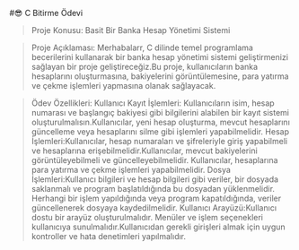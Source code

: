 #😎 C Bitirme Ödevi

> Proje Konusu: Basit Bir Banka Hesap Yönetimi Sistemi

> Proje Açıklaması: Merhabalarr, C dilinde temel programlama becerilerini kullanarak bir banka hesap yönetimi sistemi geliştirmenizi sağlayan bir proje geliştireceğiz.Bu proje, kullanıcıların banka hesaplarını oluşturmasına, bakiyelerini görüntülemesine, para yatırma ve çekme işlemleri yapmasına olanak sağlayacak.

> Ödev Özellikleri:
Kullanıcı Kayıt İşlemleri:
Kullanıcıların isim, hesap numarası ve başlangıç bakiyesi gibi bilgilerini alabilen bir kayıt sistemi oluşturulmalısın.Kullanıcılar, yeni hesap oluşturma, mevcut hesaplarını güncelleme veya hesaplarını silme gibi işlemleri yapabilmelidir.
Hesap İşlemleri:Kullanıcılar, hesap numaraları ve şifreleriyle giriş yapabilmeli ve hesaplarına erişebilmelidir.Kullanıcılar, mevcut bakiyelerini görüntüleyebilmeli ve güncelleyebilmelidir.
Kullanıcılar, hesaplarına para yatırma ve çekme işlemleri yapabilmelidir.
Dosya İşlemleri:Kullanıcı bilgileri ve hesap bilgileri gibi veriler, bir dosyada saklanmalı ve program başlatıldığında bu dosyadan yüklenmelidir.
Herhangi bir işlem yapıldığında veya program kapatıldığında, veriler güncellenerek dosyaya kaydedilmelidir.
Kullanıcı Arayüzü:Kullanıcı dostu bir arayüz oluşturulmalıdır. Menüler ve işlem seçenekleri kullanıcıya sunulmalıdır.Kullanıcıdan gerekli girişleri almak için uygun kontroller ve hata denetimleri yapılmalıdır.